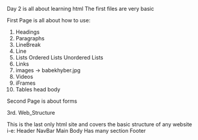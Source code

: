 Day 2 is all about learning html
The first files are very basic

First Page is all about how to use:
1. Headings
2. Paragraphs
3. LineBreak
4. Line
5. Lists
  Ordered Lists
  Unordered Lists
6. Links
7. images -> babekhyber.jpg
8. Videos
9. iFrames
10. Tables
  head
  body

Second Page is about forms

3rd. Web_Structure

This is the last only html site and covers the basic structure of any website
i-e:
  Header
  NavBar
  Main Body
    Has many section
  Footer
